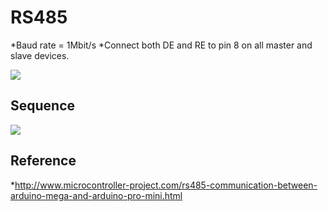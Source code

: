 # RS485
  *Baud rate = 1Mbit/s
  *Connect both DE and RE to pin 8 on all master and slave devices.  


![](https://github.com/piliwilliam0306/RS485/blob/master/IMAG0085.jpg)

## Sequence
![](https://github.com/piliwilliam0306/RS485/blob/master/IMAG0086.jpg)

## Reference
  *http://www.microcontroller-project.com/rs485-communication-between-arduino-mega-and-arduino-pro-mini.html  
